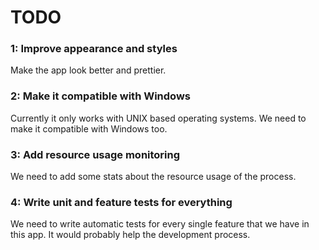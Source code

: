 # TODO

### 1: Improve appearance and styles
Make the app look better and prettier.

### 2: Make it compatible with Windows
Currently it only works with UNIX based operating systems.
We need to make it compatible with Windows too.

### 3: Add resource usage monitoring
We need to add some stats about the resource usage of the process.

### 4: Write unit and feature tests for everything
We need to write automatic tests for every single feature that we have in this app.
It would probably help the development process.
